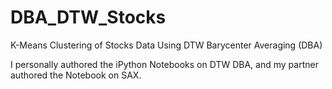 # DBA_DTW_Stocks

K-Means Clustering of Stocks Data Using DTW Barycenter Averaging (DBA) 

I personally authored the iPython Notebooks on DTW DBA, and my partner authored the Notebook on SAX.

